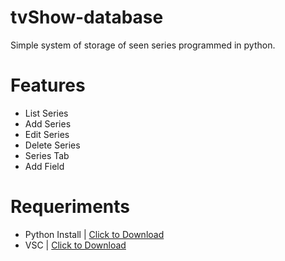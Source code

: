 # tvShow-database
Simple system of storage of seen series programmed in python.

# Features

- List Series
- Add Series
- Edit Series
- Delete Series
- Series Tab
- Add Field

# Requeriments

- Python Install | [Click to Download](https://www.python.org/downloads/)
- VSC | [Click to Download](https://code.visualstudio.com/download)
